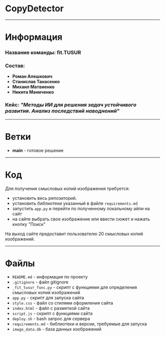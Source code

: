 # CopyDetector

***

# Информация
### Название команды: fit.TUSUR
### Состав: 
- **Роман Алешкович**
- **Станислав Танасенко**
- **Михаил Матвиенко**
- **Никита Маниченко**
### Кейс: *"Методы ИИ для решения задач устойчивого развития. Анализ последствий наводнений"*

***

# Ветки
- **main** - готовое решение
***

# Код
Для получения смысловых копий изображения требуется:
- установить весь репозиторий.
- установить библиотеки указанный в файле `requirements.md`
- запустить `app.py` и перейти по полученному локальному айпи на сайт
- на сайте выбрать свое изображение или ввести сюжет и нажать кнопку "Поиск"

На выход сайте предоставит пользователю 20 смысловых копий изображений.

***

# Файлы
- `README.md` - информация по проекту
- `.gitignore` - файл gitignore
- `_fit_tusur_func.py` - скрипт с функциями для определения смысловых копий изображений
- `app.py` - скрипт для запуска сайта
- `style.css` - файл со стилями оформления сайта
- `index.html` - файл с разметкой сайта
- `script.js` - скрипт с функциями сайта
- `deploy.sh` - bash запрос для сервера
- `requirements.md` - библиотеки и версии, требуемые для запуска
- `image_data.db` - база данных изображений

